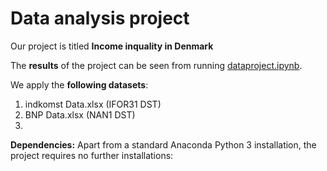 # Data analysis project

Our project is titled **Income inquality in Denmark**

The **results** of the project can be seen from running [dataproject.ipynb](dataproject.ipynb).

We apply the **following datasets**:

1. indkomst Data.xlsx (IFOR31 DST)
2. BNP Data.xlsx (NAN1 DST)
3. 
**Dependencies:** Apart from a standard Anaconda Python 3 installation, the project requires no further installations:

